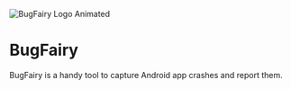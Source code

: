 ![BugFairy Logo Animated](https://im4.ezgif.com/tmp/ezgif-4-2a23688cbe12.gif)
# BugFairy
BugFairy is a handy tool to capture Android app crashes and report them.
